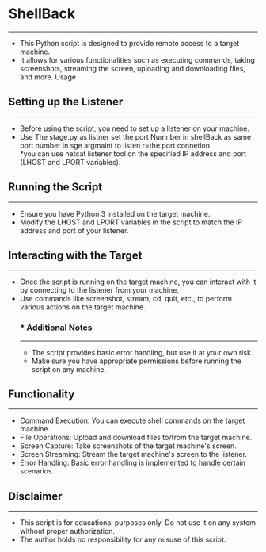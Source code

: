 # ShellBack
-------------------------------------------------------------------

 * This Python script is designed to provide remote access to a target machine.
 * It allows for various functionalities such as executing commands, taking screenshots, streaming the screen, uploading and downloading files, and more.
   Usage

## Setting up the Listener
------------------------------------------------------------------------------
   * Before using the script, you need to set up a listener on your machine.
   * Use The stage.py as listner set the port Numnber in shellBack as same port number in sge argmaint to listen r=the port connetion  
   *you can use  netcat listener tool on the specified IP address and port (LHOST and LPORT variables).

## Running the Script
--------------------------------------------------------------------------------
  * Ensure you have Python 3 installed on the target machine.
  * Modify the LHOST and LPORT variables in the script to match the IP address and port of your listener.

## Interacting with the Target
------------------------------------------------------------------------------------
  * Once the script is running on the target machine, you can interact with it by connecting to the listener from your machine.
  * Use commands like screenshot, stream, cd, quit, etc., to perform various actions on the target machine.
    ### *  Additional Notes
    ---------------------------------------------------------------------------------------------
       *   The script provides basic error handling, but use it at your own risk.
       *  Make sure you have appropriate permissions before running the script on any machine.

## Functionality
----------------------------------------------------------------------------------
  * Command Execution: You can execute shell commands on the target machine.
  *  File Operations: Upload and download files to/from the target machine.
  *  Screen Capture: Take screenshots of the target machine's screen.
  *  Screen Streaming: Stream the target machine's screen to the listener.
  *  Error Handling: Basic error handling is implemented to handle certain scenarios.

## Disclaimer
---------------------------------------------------------------------------------------------------
  * This script is for educational purposes only. Do not use it on any system without proper authorization.
  * The author holds no responsibility for any misuse of this script.
